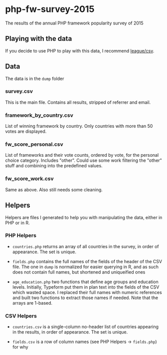 # php-fw-survey-2015
The results of the annual PHP framework popularity survey of 2015

## Playing with the data

If you decide to use PHP to play with this data, I recommend [league/csv](http://csv.thephpleague.com).

## Data

The data is in the `dump` folder

### survey.csv

This is the main file. Contains all results, stripped of referrer and email.

### framework_by_country.csv

List of winning framework by country. Only countries with more than 50 votes are displayed.

### fw_score_personal.csv

List of frameworks and their vote counts, ordered by vote, for the personal choice category. Includes "other". Could use some work filtering the "other" stuff and combining into the predefined values.

### fw_score_work.csv

Same as above. Also still needs some cleaning.

## Helpers

Helpers are files I generated to help you with manipulating the data, either in PHP or in R.

### PHP Helpers

- `countries.php` returns an array of all countries in the survey, in order of appearance. The set is unique.

- `fields.php` contains the full names of the fields of the header of the CSV file. The one in `dump` is normalized for easier querying in R, and as such does not contain full names, but shortened and uniqueified ones

- `age_education.php` two functions that define age groups and education levels. Initially, Typeform put them in plan text into the fields of the CSV which wasted space. I replaced their full names with numeric references and built two functions to extract those names if needed. Note that the arrays are 1-based.

### CSV Helpers

- `countries.csv` is a single-column no-header list of countries appearing in the results, in order of appearance. The set is unique.

- `fields.csv` is a row of column names (see PHP Helpers -> `fields.php`) for why